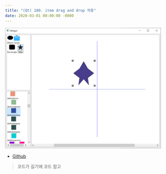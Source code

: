 ```yaml
---
title: "(Qt) 100. item drag and drop 적용"
date: 2020-03-01 00:00:00 -0000
---
```


![](/file/image/qt-gdi-s7-100-image-1.png)

* [Github](https://github.com/GoodayTH/itemdraganddrop)

> 코드가 길기에 코드 참고
